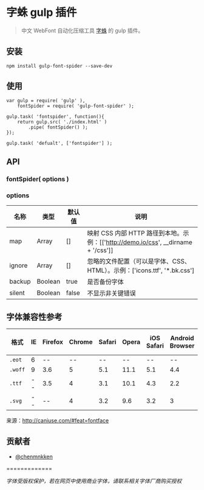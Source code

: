 # 字蛛 gulp 插件

> 中文 WebFont 自动化压缩工具 [字蛛](https://github.com/aui/font-spider) 的 gulp 插件。 

## 安装

```
npm install gulp-font-spider --save-dev
```

## 使用

```
var gulp = require( 'gulp' ),
	fontSpider = require( 'gulp-font-spider' );
	
gulp.task( 'fontspider', function(){
	return gulp.src( './index.html' )
		.pipe( fontSpider() );
});

gulp.task( 'defualt', ['fontspider'] );
```

## API 

### fontSpider( options )

### options

名称 | 类型 | 默认值 | 说明
---- | ---- | ---- | -----
map | Array | [] | 映射 CSS 内部 HTTP 路径到本地。示例：[['http://demo.io/css', __dirname + '/css']]
ignore | Array | [] | 忽略的文件配置（可以是字体、CSS、HTML）。示例：['icons.ttf', '*.bk.css']
backup | Boolean | true | 是否备份字体
silent | Boolean | false | 不显示非关键错误


##	字体兼容性参考

格式 | IE | Firefox | Chrome | Safari | Opera | iOS Safari | Android Browser | Chrome for Android 
----- | ----- | ----- | ----- | ----- | ----- | ----- | ----- | -----
``.eot`` | 6  | -- | -- | -- | -- | -- | -- | --
``.woff`` | 9 | 3.6 | 5 | 5.1 | 11.1 | 5.1 | 4.4 | 36 
``.ttf`` | --  | 3.5 | 4 | 3.1 | 10.1 | 4.3 | 2.2 | 36
``.svg`` | -- | -- | 4 | 3.2 | 9.6 | 3.2 | 3 | 36

来源：<http://caniuse.com/#feat=fontface>

## 贡献者

*  [@chenmnkken](https://github.com/chenmnkken)

=============

*字体受版权保护，若在网页中使用商业字体，请联系相关字体厂商购买授权*